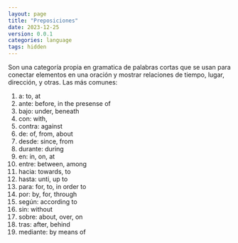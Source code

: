 ```yaml
---
layout: page
title: "Preposiciones"
date: 2023-12-25
version: 0.0.1
categories: language
tags: hidden
---
```


Son una categoría propia en gramatica de palabras cortas que se usan para conectar elementos en una oración y mostrar
relaciones de tiempo, lugar, dirección, y otras. Las más comunes:

1. a: to, at
2. ante: before, in the presense of
3. bajo: under, beneath
4. con: with,
5. contra: against
6. de: of, from, about
7. desde: since, from
8. durante: during
9. en: in, on, at
10. entre: between, among
11. hacia: towards, to
12. hasta: unti, up to
13. para: for, to, in order to
14. por: by, for, through
15. según: according to
16. sin: without
17. sobre: about, over, on
18. tras: after, behind
19. mediante: by means of
